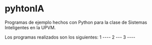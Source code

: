 # pyhtonIA
Programas de ejemplo hechos con Python para la clase de Sistemas Inteligentes en la UPVM. 

Los programas realizados son los siguientes:
1 ----
2 ---
3 ----
